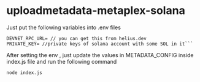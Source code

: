 # uploadmetadata-metaplex-solana

Just put the following variables into .env files

````
DEVNET_RPC_URL= // you can get this from helius.dev
PRIVATE_KEY= //private keys of solana account with some SOL in it```
````

After setting the env , just update the values in METADATA_CONFIG inside index.js file and run the following command

```
node index.js
```
